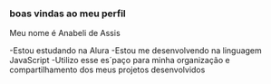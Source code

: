 ### boas vindas ao meu perfil      

Meu nome é Anabeli de Assis

-Estou estudando na Alura
-Estou me desenvolvendo na linguagem JavaScript
-Utilizo esse es´paço para minha organização e compartilhamento dos meus projetos desenvolvidos
